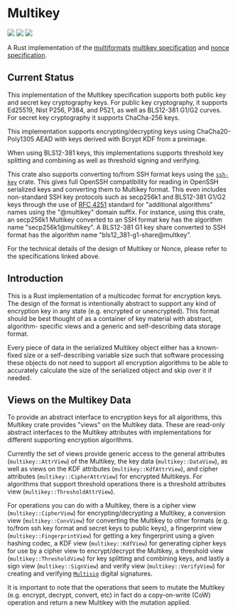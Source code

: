 # Multikey

[![](https://img.shields.io/badge/made%20by-Cryptid%20Technologies-gold.svg?style=flat-square)][0]
[![](https://img.shields.io/badge/project-provenance-purple.svg?style=flat-square)][1]
[![](https://img.shields.io/badge/project-multiformats-blue.svg?style=flat-square)][2]

A Rust implementation of the [multiformats][2] [multikey specification][3] and
[nonce specification][4].

## Current Status

This implementation of the Multikey specification supports both public key and
secret key cryptography keys. For public key cryptography, it supports Ed25519,
Nist P256, P384, and P521, as well as BLS12-381 G1/G2 curves. For secret key
cryptography it supports ChaCha-256 keys.

This implementation supports encrypting/decrypting keys using ChaCha20-Poly1305
AEAD with keys derived with Bcrypt KDF from a preimage.

When using BLS12-381 keys, this implementations supports threshold key
splitting and combining as well as threshold signing and verifying.

This crate also supports converting to/from SSH format keys using the
[`ssh-key`][5] crate. This gives full OpenSSH compatibility for reading in
OpenSSH serialized keys and converting them to Multikey format. This even
includes non-standard SSH key protocols such as secp256k1 and BLS12-381 G1/G2
keys through the use of [RFC 4251][6] standard for "additional algorithms"
names using the "@multikey" domain suffix. For instance, using this crate, an
secp256k1 Multikey converted to an SSH format key has the algorithm name
"secp256k1@multikey". A BLS12-381 G1 key share converted to SSH format has the
algorithm name "bls12_381-g1-share@multkey".

For the technical details of the design of Multikey or Nonce, please refer to
the specifications linked above.

## Introduction

This is a Rust implementation of a multicodec format for encryption keys. The 
design of the format is intentionally abstract to support any kind of
encryption key in any state (e.g. encrypted or unencrypted). This format should
be best thought of as a container of key material with abstract, algorithm-
specific views and a generic and self-describing data storage format.

Every piece of data in the serialized Multikey object either has a known-fixed
size or a self-describing variable size such that software processing these
objects do not need to support all encryption algorithms to be able to 
accurately calculate the size of the serialized object and skip over it if 
needed.

## Views on the Multikey Data 

To provide an abstract interface to encryption keys for all algorithms, this 
Multikey crate provides "views" on the Multikey data. These are read-only 
abstract interfaces to the Multikey attributes with implementations for 
different supporting encryption algorithms.

Currently the set of views provide generic access to the general attributes 
(`multikey::AttrView`) of the Multikey, the key data (`multikey::DataView`),
as well as views on the KDF attributes (`multikey::KdfAttrView`), and cipher
attributes (`multikey::CipherAttrView`) for encrypted Multikeys. For algorithms
that support threshold operations there is a threshold attributes view
(`multikey::ThresholdAttrView`).

For operations you can do with a Multikey, there is a cipher view
(`multikey::CipherView`) for encrypting/decrypting a Multikey, a conversion
view (`multikey::ConvView`) for converting the Multikey to other formats (e.g.
to/from ssh key format and secret keys to public keys), a fingerprint view
(`multikey::FingerprintView`) for getting a key fingerprint using a given
hashing codec, a KDF view (`multikey::KdfView`) for generating cipher keys for
use by a cipher view to encrypt/decrypt the Multikey, a threshold view
(`multikey::ThresholdView`) for key splitting and combining keys, and lastly a
sign view (`multikey::SignView`) and verify view (`multikey::VerifyView`) for
creating and verifying [`Multisig`][7] digital signatures.

It is important to note that the operations that seem to mutate the Multikey 
(e.g. encrypt, decrypt, convert, etc) in fact do a copy-on-write (CoW)
operation and return a new Multikey with the mutation applied.

[0]: https://cryptid.tech
[1]: https://github.com/cryptidtech/provenance-specifications/
[2]: https://github.com/multiformats/multiformats
[3]: https://github.com/cryptidtech/provenance-specifications/blob/main/specifications/multikey.md
[4]: https://github.com/cryptidtech/provenance-specifications/blob/main/specifications/nonce.md
[5]: https://crates.io/crates/ssh-key
[6]: https://www.rfc-editor.org/rfc/rfc4251.html#page-11
[7]: https://github.com/cryptidtech/multisig
